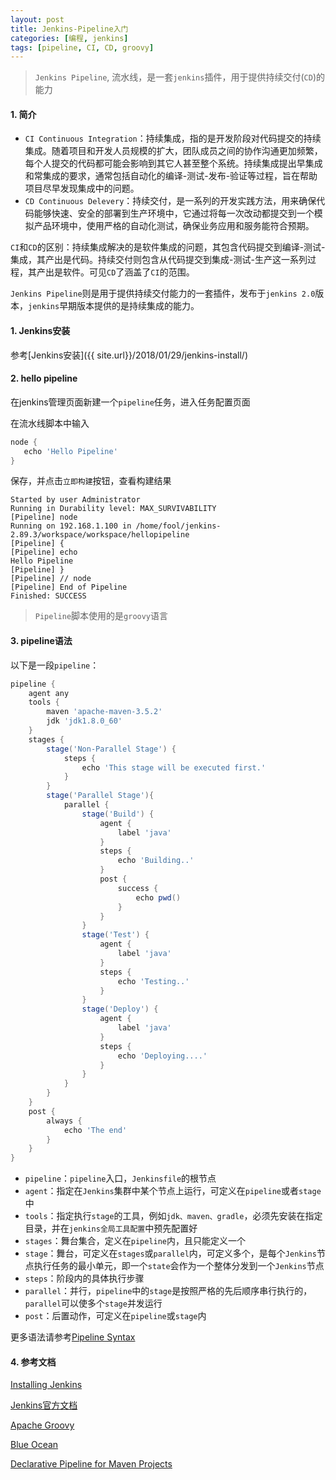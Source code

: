 ```yaml
---
layout: post
title: Jenkins-Pipeline入门
categories: [编程, jenkins]
tags: [pipeline, CI, CD, groovy]
---
```


> `Jenkins Pipeline`, 流水线，是一套`jenkins`插件，用于提供持续交付(`CD`)的能力

#### 1. 简介

* `CI Continuous Integration`：持续集成，指的是开发阶段对代码提交的持续集成。随着项目和开发人员规模的扩大，团队成员之间的协作沟通更加频繁，每个人提交的代码都可能会影响到其它人甚至整个系统。持续集成提出早集成和常集成的要求，通常包括自动化的编译-测试-发布-验证等过程，旨在帮助项目尽早发现集成中的问题。
* `CD Continuous Delevery`：持续交付，是一系列的开发实践方法，用来确保代码能够快速、安全的部署到生产环境中，它通过将每一次改动都提交到一个模拟产品环境中，使用严格的自动化测试，确保业务应用和服务能符合预期。

`CI`和`CD`的区别：持续集成解决的是软件集成的问题，其包含代码提交到编译-测试-集成，其产出是代码。持续交付则包含从代码提交到集成-测试-生产这一系列过程，其产出是软件。可见`CD`了涵盖了`CI`的范围。

`Jenkins Pipeline`则是用于提供持续交付能力的一套插件，发布于`jenkins 2.0`版本，`jenkins`早期版本提供的是持续集成的能力。

#### 1. Jenkins安装
参考[Jenkins安装]({{ site.url}}/2018/01/29/jenkins-install/)

#### 2. hello pipeline
在jenkins管理页面新建一个`pipeline`任务，进入任务配置页面

在流水线脚本中输入

```groovy
node {
   echo 'Hello Pipeline'
}
```
保存，并点击`立即构建`按钮，查看构建结果
```
Started by user Administrator
Running in Durability level: MAX_SURVIVABILITY
[Pipeline] node
Running on 192.168.1.100 in /home/fool/jenkins-2.89.3/workspace/workspace/hellopipeline
[Pipeline] {
[Pipeline] echo
Hello Pipeline
[Pipeline] }
[Pipeline] // node
[Pipeline] End of Pipeline
Finished: SUCCESS
```

> `Pipeline`脚本使用的是`groovy`语言

#### 3. pipeline语法

以下是一段`pipeline`：

```groovy
pipeline {
    agent any
    tools {
        maven 'apache-maven-3.5.2'
        jdk 'jdk1.8.0_60'
    }
    stages {
        stage('Non-Parallel Stage') {
            steps {
                echo 'This stage will be executed first.'
            }
        }
        stage('Parallel Stage'){
            parallel {
                stage('Build') {
                    agent {
                        label 'java'
                    }
                    steps {
                        echo 'Building..'
                    }
                    post { 
                        success { 
                            echo pwd()
                        }
                    }
                }
                stage('Test') {
                    agent {
                        label 'java'
                    }
                    steps {
                        echo 'Testing..'
                    }
                }
                stage('Deploy') {
                    agent {
                        label 'java'
                    }
                    steps {
                        echo 'Deploying....'
                    }
                }
            }
        }
    }
    post { 
        always { 
            echo 'The end'
        }
    }
}
```

- `pipeline`：`pipeline`入口，`Jenkinsfile`的根节点
- `agent`：指定在`Jenkins`集群中某个节点上运行，可定义在`pipeline`或者`stage`中
- `tools`：指定执行`stage`的工具，例如`jdk、maven、gradle`，必须先安装在指定目录，并在`jenkins全局工具配置`中预先配置好
- `stages`：舞台集合，定义在`pipeline`内，且只能定义一个
- `stage`：舞台，可定义在`stages`或`parallel`内，可定义多个，是每个`Jenkins`节点执行任务的最小单元，即一个`state`会作为一个整体分发到一个`Jenkins`节点
- `steps`：阶段内的具体执行步骤
- `parallel`：并行，`pipeline`中的`stage`是按照严格的先后顺序串行执行的，`parallel`可以使多个`stage`并发运行
- `post`：后置动作，可定义在`pipeline`或`stage`内

更多语法请参考[Pipeline Syntax](https://jenkins.io/doc/book/pipeline/syntax/)

#### 4. 参考文档
[Installing Jenkins](https://jenkins.io/doc/book/installing/)

[Jenkins官方文档](https://www.w3cschool.cn/jenkins/)

[Apache Groovy](http://groovy-lang.org/documentation.html)

[Blue Ocean](https://jenkins.io/doc/book/blueocean/)

[Declarative Pipeline for Maven Projects](https://jenkins.io/blog/2017/02/07/declarative-maven-project/)